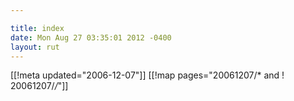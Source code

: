 ```yaml
---

title: index
date: Mon Aug 27 03:35:01 2012 -0400
layout: rut
---
```


[[!meta updated="2006-12-07"]]
[[!map pages="20061207/* and ! 20061207/*/*"]]
